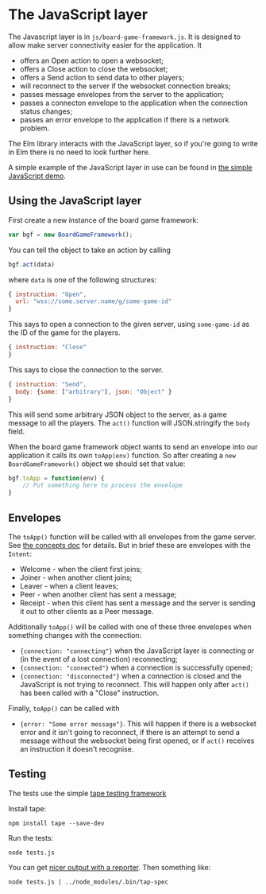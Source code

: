 # The JavaScript layer

The Javascript layer is in `js/board-game-framework.js`.
It is designed to allow make server connectivity easier for
the application. It
* offers an Open action to open a websocket;
* offers a Close action to close the websocket;
* offers a Send action to send data to other players;
* will reconnect to the server if the websocket connection breaks;
* passes message envelopes from the server to the application;
* passes a connecton envelope to the application when the connection
  status changes;
* passes an error envelope to the application if there is a network problem.

The Elm library interacts with the JavaScript layer, so if you're
going to write in Elm there is no need to look further here.

A simple example of the JavaScript layer in use can be found in
[the simple JavaScript demo](https://niksilver.github.io/games/simple-js.html).

## Using the JavaScript layer

First create a new instance of the board game framework:
```js
var bgf = new BoardGameFramework();
```

You can tell the object to take an action by calling

```js
bgf.act(data)
```
where `data` is one of the following structures:

```js
{ instruction: "Open",
  url: "wss://some.server.name/g/some-game-id"
}
```
This says to open a connection to the given server, using `some-game-id`
as the ID of the game for the players.

```js
{ instruction: "Close"
}
```
This says to close the connection to the server.

```js
{ instruction: "Send",
  body: {some: ["arbitrary"], json: "Object" }
}
```
This will send some arbitrary JSON object to the server, as a game message
to all the players. The `act()` function will JSON.stringify the `body`
field.

When the board game framework object wants to send an envelope into
our application it calls its own `toApp(env)` function. So after
creating a `new BoardGameFramework()` object we should set that value:
```js
bgf.toApp = function(env) {
    // Put something here to process the envelope
}
```

## Envelopes

The `toApp()` function will be called with all envelopes from the game server.
See [the concepts doc](concepts.md) for details. But in brief these are
envelopes with the `Intent`:
* Welcome - when the client first joins;
* Joiner - when another client joins;
* Leaver - when a client leaves;
* Peer - when another client has sent a message;
* Receipt - when this client has sent a message and the server is
  sending it out to other clients as a Peer message.

Additionally `toApp()` will be called with one of these three envelopes when
something changes with the connection:
* `{connection: "connecting"}` when the JavaScript layer is connecting or
  (in the event of a lost connection) reconnecting;
* `{connection: "connected"}` when a connection is successfully opened;
* `{connection: "disconnected"}` when a connection is closed
  and the JavaScript is not trying to reconnect.
  This will happen only after `act()` has been
  called with a "Close" instruction.

Finally, `toApp()` can be called with
* `{error: "Some error message"}`. This will happen if there is a
  websocket error and it isn't going to reconnect, if there is an
  attempt to send a message without the websocket being first opened,
  or if `act()` receives an instruction it doesn't recognise.

## Testing

The tests use the simple
[tape testing framework](https://github.com/substack/tape)

Install tape:
```
npm install tape --save-dev
```

Run the tests:
```
node tests.js
```

You can get [nicer output with a
reporter](https://github.com/substack/tape#pretty-reporters).
Then something like:
```
node tests.js | ../node_modules/.bin/tap-spec
```
